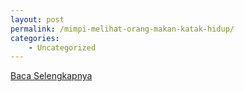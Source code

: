 ```yaml
---
layout: post
permalink: /mimpi-melihat-orang-makan-katak-hidup/
categories:
    - Uncategorized
---
```


[Baca Selengkapnya](/03)